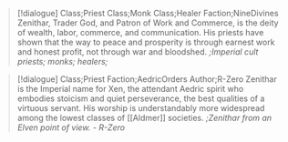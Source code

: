 >[!dialogue] Class;Priest Class;Monk Class;Healer Faction;NineDivines
>Zenithar, Trader God, and Patron of Work and Commerce, is the deity of wealth, labor, commerce, and communication. His priests have shown that the way to peace and prosperity is through earnest work and honest profit, not through war and bloodshed.
>*;Imperial cult priests; monks; healers;*

>[!dialogue] Class;Priest Faction;AedricOrders Author;R-Zero
>Zenithar is the Imperial name for Xen, the attendant Aedric spirit who embodies stoicism and quiet perseverance, the best qualities of a virtuous servant. His worship is understandably more widespread among the lowest classes of [[Aldmer]] societies.
>*;Zenithar from an Elven point of view. - R-Zero*

